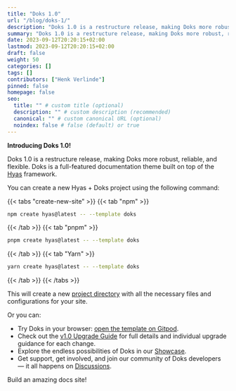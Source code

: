 ```yaml
---
title: "Doks 1.0"
url: "/blog/doks-1/"
description: "Doks 1.0 is a restructure release, making Doks more robust, reliable, and flexible."
summary: "Doks 1.0 is a restructure release, making Doks more robust, reliable, and flexible."
date: 2023-09-12T20:20:15+02:00
lastmod: 2023-09-12T20:20:15+02:00
draft: false
weight: 50
categories: []
tags: []
contributors: ["Henk Verlinde"]
pinned: false
homepage: false
seo:
  title: "" # custom title (optional)
  description: "" # custom description (recommended)
  canonical: "" # custom canonical URL (optional)
  noindex: false # false (default) or true
---
```


**Introducing Doks 1.0!**

Doks 1.0 is a restructure release, making Doks more robust, reliable, and flexible. Doks is a full-featured documentation theme built on top of the [Hyas](https://gethyas.com/) framework.

You can create a new Hyas + Doks project using the following command:

{{< tabs "create-new-site" >}}
{{< tab "npm" >}}

```bash
npm create hyas@latest -- --template doks
```

{{< /tab >}}
{{< tab "pnpm" >}}

```bash
pnpm create hyas@latest -- --template doks
```

{{< /tab >}}
{{< tab "Yarn" >}}

```bash
yarn create hyas@latest -- --template doks
```

{{< /tab >}}
{{< /tabs >}}

This will create a new [project directory](/docs/guides/project-structure/) with all the necessary files and configurations for your site.

Or you can:

- Try Doks in your browser: [open the template on Gitpod](https://gitpod.io/#https://github.com/gethyas/doks).
- Check out the [v1.0 Upgrade Guide](/docs/guides/upgrade-to-v1/) for full details and individual upgrade guidance for each change.
- Explore the endless possibilities of Doks in our [Showcase](/showcase/).
- Get support, get involved, and join our community of Doks developers — it all happens on [Discussions](https://github.com/h-enk/doks/discussions).

Build an amazing docs site!

